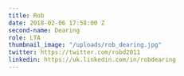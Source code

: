 ```yaml
---
title: Rob
date: 2018-02-06 17:58:00 Z
second-name: Dearing
role: LTA
thumbnail_image: "/uploads/rob_dearing.jpg"
twitter: https://twitter.com/robd2011
linkedin: https://uk.linkedin.com/in/robdearing
---
```


